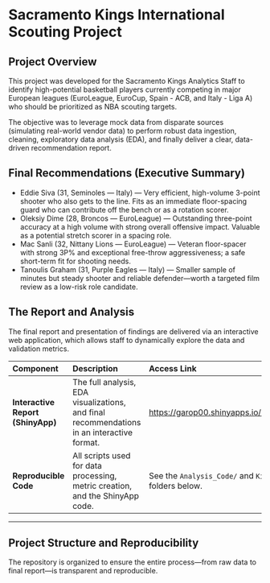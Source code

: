 # Sacramento Kings International Scouting Project

## Project Overview
This project was developed for the Sacramento Kings Analytics Staff to identify high-potential basketball players currently competing in major European leagues (EuroLeague, EuroCup, Spain - ACB, and Italy - Liga A) who should be prioritized as NBA scouting targets.

The objective was to leverage mock data from disparate sources (simulating real-world vendor data) to perform robust data ingestion, cleaning, exploratory data analysis (EDA), and finally deliver a clear, data-driven recommendation report.

## Final Recommendations (Executive Summary)
- Eddie Siva (31, Seminoles — Italy) — Very efficient, high-volume 3-point shooter who also gets to the line. Fits as an immediate floor-spacing guard who can contribute off the bench or as a rotation scorer.
- Oleksiy Dime (28, Broncos — EuroLeague) — Outstanding three-point accuracy at a high volume with strong overall offensive impact. Valuable as a potential stretch scorer in a spacing role.
- Mac Sanli (32, Nittany Lions — EuroLeague) — Veteran floor-spacer with strong 3P% and exceptional free-throw aggressiveness; a safe short-term fit for shooting needs.
- Tanoulis Graham (31, Purple Eagles — Italy) — Smaller sample of minutes but steady shooter and reliable defender—worth a targeted film review as a low-risk role candidate.

## The Report and Analysis
The final report and presentation of findings are delivered via an interactive web application, which allows staff to dynamically explore the data and validation metrics.

| Component | Description | Access Link |
| :--- | :--- | :--- |
| **Interactive Report (ShinyApp)** | The full analysis, EDA visualizations, and final recommendations in an interactive format. | https://garop00.shinyapps.io/KingsApp/ |
| **Reproducible Code** | All scripts used for data processing, metric creation, and the ShinyApp code. | See the `Analysis_Code/` and `KingsApp/` folders below. |

---

## Project Structure and Reproducibility

The repository is organized to ensure the entire process—from raw data to final report—is transparent and reproducible.
